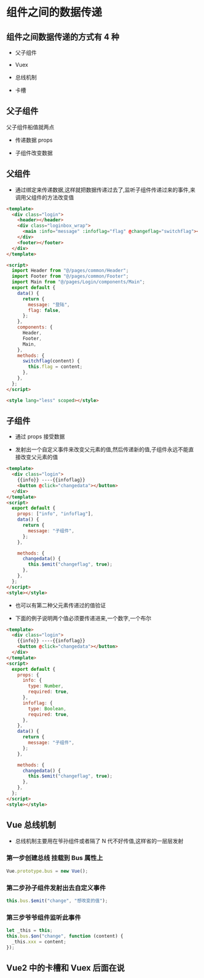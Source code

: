 # 组件之间的数据传递

## 组件之间数据传递的方式有 4 种

- 父子组件

- Vuex

- 总线机制

- 卡槽

## 父子组件

父子组件船值就两点

- 传递数据 props

- 子组件改变数据

## 父组件

- 通过绑定来传递数据,这样就把数据传递过去了,监听子组件传递过来的事件,来调用父组件的方法改变值

```html
<template>
  <div class="login">
    <header></header>
    <div class="loginbox_wrap">
      <main :info="message" :infoflag="flag" @changeflag="switchflag"></main>
    </div>
    <footer></footer>
  </div>
</template>

<script>
  import Header from "@/pages/common/Header";
  import Footer from "@/pages/common/Footer";
  import Main from "@/pages/Login/components/Main";
  export default {
    data() {
      return {
        message: "登陆",
        flag: false,
      };
    },
    components: {
      Header,
      Footer,
      Main,
    },
    methods: {
      switchflag(content) {
        this.flag = content;
      },
    },
  };
</script>

<style lang="less" scoped></style>
```

## 子组件

- 通过 props 接受数据

- 发射出一个自定义事件来改变父元素的值,然后传递新的值,子组件永远不能直接改变父元素的值

```html
<template>
  <div class="login">
    {{info}} ----{{infoflag}}
    <button @click="changedata"></button>
  </div>
</template>
<script>
  export default {
    props: ["info", "infoflag"],
    data() {
      return {
        message: "子组件",
      };
    },

    methods: {
      changedata() {
        this.$emit("changeflag", true);
      },
    },
  };
</script>
<style></style>
```

- 也可以有第二种父元素传递过的值验证

- 下面的例子说明两个值必须要传递进来,一个数字,一个布尔

```html
<template>
  <div class="login">
    {{info}} ----{{infoflag}}
    <button @click="changedata"></button>
  </div>
</template>
<script>
  export default {
    props: {
      info: {
        type: Number,
        required: true,
      },
      infoflag: {
        type: Boolean,
        required: true,
      },
    },
    data() {
      return {
        message: "子组件",
      };
    },

    methods: {
      changedata() {
        this.$emit("changeflag", true);
      },
    },
  };
</script>
<style></style>
```

## Vue 总线机制

- 总线机制主要用在爷孙组件或者隔了 N 代不好传值,这样省的一层层发射

### 第一步创建总线 挂载到 Bus 属性上

```javascript
Vue.prototype.bus = new Vue();
```

### 第二步孙子组件发射出去自定义事件

```javascript
this.bus.$emit("change", "想改变的值");
```

### 第三步爷爷组件监听此事件

```javascript
let _this = this;
this.bus.$on("change", function (content) {
  _this.xxx = content;
});
```

## Vue2 中的卡槽和 Vuex 后面在说
